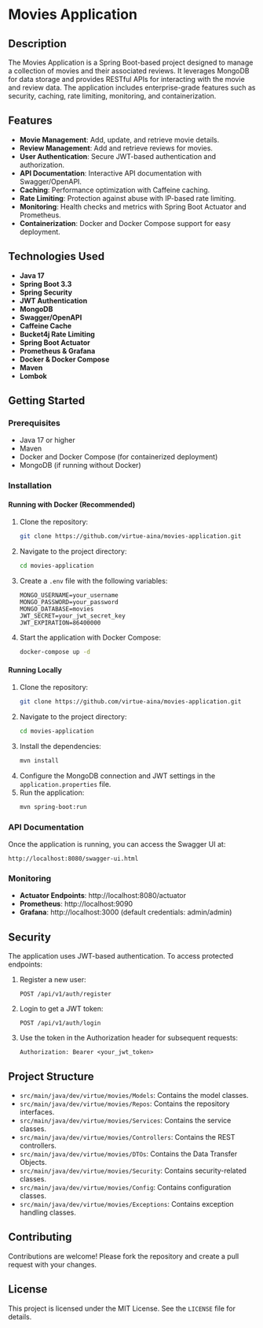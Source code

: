 # Movies Application

## Description
The Movies Application is a Spring Boot-based project designed to manage a collection of movies and their associated reviews. It leverages MongoDB for data storage and provides RESTful APIs for interacting with the movie and review data. The application includes enterprise-grade features such as security, caching, rate limiting, monitoring, and containerization.

## Features
- **Movie Management**: Add, update, and retrieve movie details.
- **Review Management**: Add and retrieve reviews for movies.
- **User Authentication**: Secure JWT-based authentication and authorization.
- **API Documentation**: Interactive API documentation with Swagger/OpenAPI.
- **Caching**: Performance optimization with Caffeine caching.
- **Rate Limiting**: Protection against abuse with IP-based rate limiting.
- **Monitoring**: Health checks and metrics with Spring Boot Actuator and Prometheus.
- **Containerization**: Docker and Docker Compose support for easy deployment.

## Technologies Used
- **Java 17**
- **Spring Boot 3.3**
- **Spring Security**
- **JWT Authentication**
- **MongoDB**
- **Swagger/OpenAPI**
- **Caffeine Cache**
- **Bucket4j Rate Limiting**
- **Spring Boot Actuator**
- **Prometheus & Grafana**
- **Docker & Docker Compose**
- **Maven**
- **Lombok**

## Getting Started

### Prerequisites
- Java 17 or higher
- Maven
- Docker and Docker Compose (for containerized deployment)
- MongoDB (if running without Docker)

### Installation

#### Running with Docker (Recommended)
1. Clone the repository:
    ```sh
    git clone https://github.com/virtue-aina/movies-application.git
    ```
2. Navigate to the project directory:
    ```sh
    cd movies-application
    ```
3. Create a `.env` file with the following variables:
    ```
    MONGO_USERNAME=your_username
    MONGO_PASSWORD=your_password
    MONGO_DATABASE=movies
    JWT_SECRET=your_jwt_secret_key
    JWT_EXPIRATION=86400000
    ```
4. Start the application with Docker Compose:
    ```sh
    docker-compose up -d
    ```

#### Running Locally
1. Clone the repository:
    ```sh
    git clone https://github.com/virtue-aina/movies-application.git
    ```
2. Navigate to the project directory:
    ```sh
    cd movies-application
    ```
3. Install the dependencies:
    ```sh
    mvn install
    ```
4. Configure the MongoDB connection and JWT settings in the `application.properties` file.
5. Run the application:
    ```sh
    mvn spring-boot:run
    ```

### API Documentation
Once the application is running, you can access the Swagger UI at:
```
http://localhost:8080/swagger-ui.html
```

### Monitoring
- **Actuator Endpoints**: http://localhost:8080/actuator
- **Prometheus**: http://localhost:9090
- **Grafana**: http://localhost:3000 (default credentials: admin/admin)

## Security
The application uses JWT-based authentication. To access protected endpoints:

1. Register a new user:
   ```
   POST /api/v1/auth/register
   ```

2. Login to get a JWT token:
   ```
   POST /api/v1/auth/login
   ```

3. Use the token in the Authorization header for subsequent requests:
   ```
   Authorization: Bearer <your_jwt_token>
   ```

## Project Structure
- `src/main/java/dev/virtue/movies/Models`: Contains the model classes.
- `src/main/java/dev/virtue/movies/Repos`: Contains the repository interfaces.
- `src/main/java/dev/virtue/movies/Services`: Contains the service classes.
- `src/main/java/dev/virtue/movies/Controllers`: Contains the REST controllers.
- `src/main/java/dev/virtue/movies/DTOs`: Contains the Data Transfer Objects.
- `src/main/java/dev/virtue/movies/Security`: Contains security-related classes.
- `src/main/java/dev/virtue/movies/Config`: Contains configuration classes.
- `src/main/java/dev/virtue/movies/Exceptions`: Contains exception handling classes.

## Contributing
Contributions are welcome! Please fork the repository and create a pull request with your changes.

## License
This project is licensed under the MIT License. See the `LICENSE` file for details.
